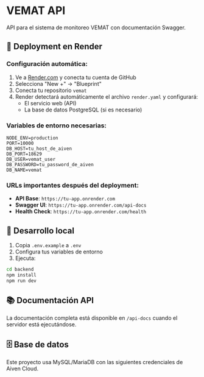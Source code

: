 # VEMAT API

API para el sistema de monitoreo VEMAT con documentación Swagger.

## 🚀 Deployment en Render

### Configuración automática:
1. Ve a [Render.com](https://render.com) y conecta tu cuenta de GitHub
2. Selecciona "New +" → "Blueprint"
3. Conecta tu repositorio `vemat`
4. Render detectará automáticamente el archivo `render.yaml` y configurará:
   - El servicio web (API)
   - La base de datos PostgreSQL (si es necesario)

### Variables de entorno necesarias:
```env
NODE_ENV=production
PORT=10000
DB_HOST=tu_host_de_aiven
DB_PORT=18629
DB_USER=vemat_user
DB_PASSWORD=tu_password_de_aiven
DB_NAME=vemat
```

### URLs importantes después del deployment:
- **API Base**: `https://tu-app.onrender.com`
- **Swagger UI**: `https://tu-app.onrender.com/api-docs`
- **Health Check**: `https://tu-app.onrender.com/health`

## 🔧 Desarrollo local

1. Copia `.env.example` a `.env`
2. Configura tus variables de entorno
3. Ejecuta:
```bash
cd backend
npm install
npm run dev
```

## 📚 Documentación API

La documentación completa está disponible en `/api-docs` cuando el servidor está ejecutándose.

## 🗄️ Base de datos

Este proyecto usa MySQL/MariaDB con las siguientes credenciales de Aiven Cloud.
